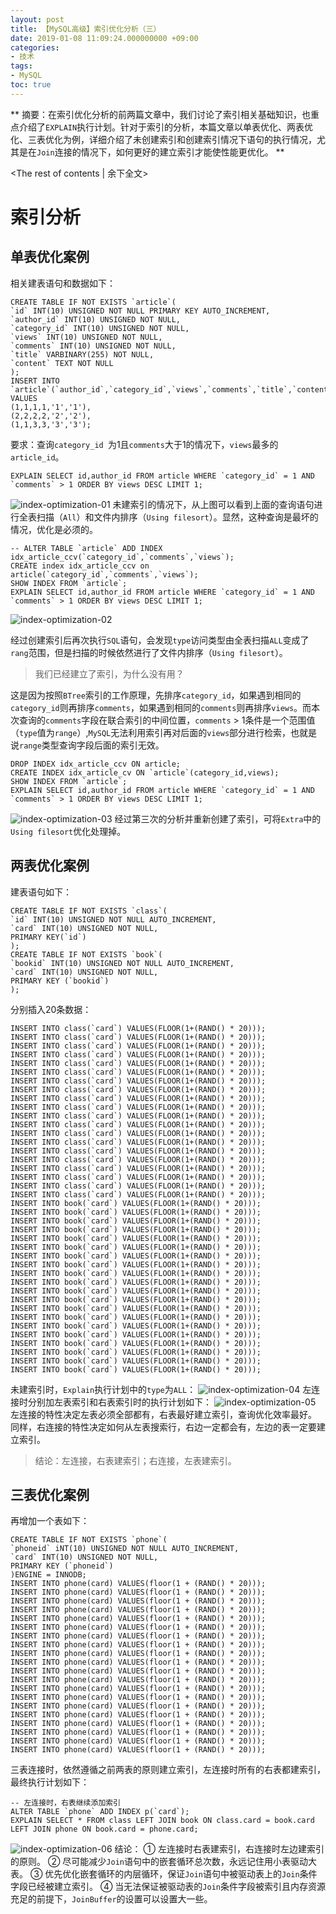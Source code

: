 ```yaml
---
layout: post
title: 【MySQL高级】索引优化分析（三）
date: 2019-01-08 11:09:24.000000000 +09:00
categories:
- 技术
tags:
- MySQL
toc: true
---
```


**
摘要：在索引优化分析的前两篇文章中，我们讨论了索引相关基础知识，也重点介绍了`EXPLAIN`执行计划。针对于索引的分析，本篇文章以单表优化、两表优化、三表优化为例，详细介绍了未创建索引和创建索引情况下语句的执行情况，尤其是在`Join`连接的情况下，如何更好的建立索引才能使性能更优化。
**
<!-- more -->
<The rest of contents | 余下全文>

# 索引分析

## 单表优化案例

相关建表语句和数据如下：

```
CREATE TABLE IF NOT EXISTS `article`(
`id` INT(10) UNSIGNED NOT NULL PRIMARY KEY AUTO_INCREMENT,
`author_id` INT(10) UNSIGNED NOT NULL,
`category_id` INT(10) UNSIGNED NOT NULL,
`views` INT(10) UNSIGNED NOT NULL,
`comments` INT(10) UNSIGNED NOT NULL,
`title` VARBINARY(255) NOT NULL,
`content` TEXT NOT NULL
);
INSERT INTO `article`(`author_id`,`category_id`,`views`,`comments`,`title`,`content`) VALUES 
(1,1,1,1,'1','1'),
(2,2,2,2,'2','2'),
(1,1,3,3,'3','3');
```
要求：查询`category_id `为1且`comments`大于1的情况下，`views`最多的`article_id`。

```
EXPLAIN SELECT id,author_id FROM article WHERE `category_id` = 1 AND `comments` > 1 ORDER BY views DESC LIMIT 1;
```
![index-optimization-01](https://github.com/LensXiong/hexo_source_code/blob/master/img/technology/2019/mysql-index-optimization-03/01.jpg?raw=true)
未建索引的情况下，从上图可以看到上面的查询语句进行全表扫描（`All`）和文件内排序（`Using filesort`）。显然，这种查询是最坏的情况，优化是必须的。

```
-- ALTER TABLE `article` ADD INDEX idx_article_ccv(`category_id`,`comments`,`views`);
CREATE index idx_article_ccv on article(`category_id`,`comments`,`views`);
SHOW INDEX FROM `article`;
EXPLAIN SELECT id,author_id FROM article WHERE `category_id` = 1 AND `comments` > 1 ORDER BY views DESC LIMIT 1;
```
![index-optimization-02](https://github.com/LensXiong/hexo_source_code/blob/master/img/technology/2019/mysql-index-optimization-03/02.jpg?raw=true)

经过创建索引后再次执行`SQL`语句，会发现`type`访问类型由全表扫描`ALL`变成了`rang`范围，但是扫描的时候依然进行了文件内排序（`Using filesort`）。
> 我们已经建立了索引，为什么没有用？

这是因为按照`BTree`索引的工作原理，先排序`category_id`，如果遇到相同的`category_id`则再排序`comments`，如果遇到相同的`comments`则再排序`views`。而本次查询的`comments`字段在联合索引的中间位置，`comments` > 1条件是一个范围值（`type`值为`range`）,`MySQL`无法利用索引再对后面的`views`部分进行检索，也就是说`range`类型查询字段后面的索引无效。
```
DROP INDEX idx_article_ccv ON article;
CREATE INDEX idx_article_cv ON `article`(category_id,views);
SHOW INDEX FROM `article`;
EXPLAIN SELECT id,author_id FROM article WHERE `category_id` = 1 AND `comments` > 1 ORDER BY views DESC LIMIT 1;
```
![index-optimization-03](https://github.com/LensXiong/hexo_source_code/blob/master/img/technology/2019/mysql-index-optimization-03/03.jpg?raw=true)
经过第三次的分析并重新创建了索引，可将`Extra`中的`Using filesort`优化处理掉。

## 两表优化案例

建表语句如下：

```
CREATE TABLE IF NOT EXISTS `class`(
`id` INT(10) UNSIGNED NOT NULL AUTO_INCREMENT,
`card` INT(10) UNSIGNED NOT NULL,
PRIMARY KEY(`id`)
);
CREATE TABLE IF NOT EXISTS `book`(
`bookid` INT(10) UNSIGNED NOT NULL AUTO_INCREMENT,
`card` INT(10) UNSIGNED NOT NULL,
PRIMARY KEY (`bookid`)
);
```

分别插入20条数据：

```
INSERT INTO class(`card`) VALUES(FLOOR(1+(RAND() * 20)));
INSERT INTO class(`card`) VALUES(FLOOR(1+(RAND() * 20)));
INSERT INTO class(`card`) VALUES(FLOOR(1+(RAND() * 20)));
INSERT INTO class(`card`) VALUES(FLOOR(1+(RAND() * 20)));
INSERT INTO class(`card`) VALUES(FLOOR(1+(RAND() * 20)));
INSERT INTO class(`card`) VALUES(FLOOR(1+(RAND() * 20)));
INSERT INTO class(`card`) VALUES(FLOOR(1+(RAND() * 20)));
INSERT INTO class(`card`) VALUES(FLOOR(1+(RAND() * 20)));
INSERT INTO class(`card`) VALUES(FLOOR(1+(RAND() * 20)));
INSERT INTO class(`card`) VALUES(FLOOR(1+(RAND() * 20)));
INSERT INTO class(`card`) VALUES(FLOOR(1+(RAND() * 20)));
INSERT INTO class(`card`) VALUES(FLOOR(1+(RAND() * 20)));
INSERT INTO class(`card`) VALUES(FLOOR(1+(RAND() * 20)));
INSERT INTO class(`card`) VALUES(FLOOR(1+(RAND() * 20)));
INSERT INTO class(`card`) VALUES(FLOOR(1+(RAND() * 20)));
INSERT INTO class(`card`) VALUES(FLOOR(1+(RAND() * 20)));
INSERT INTO class(`card`) VALUES(FLOOR(1+(RAND() * 20)));
INSERT INTO class(`card`) VALUES(FLOOR(1+(RAND() * 20)));
INSERT INTO class(`card`) VALUES(FLOOR(1+(RAND() * 20)));
INSERT INTO class(`card`) VALUES(FLOOR(1+(RAND() * 20)));
INSERT INTO book(`card`) VALUES(FLOOR(1+(RAND() * 20)));
INSERT INTO book(`card`) VALUES(FLOOR(1+(RAND() * 20)));
INSERT INTO book(`card`) VALUES(FLOOR(1+(RAND() * 20)));
INSERT INTO book(`card`) VALUES(FLOOR(1+(RAND() * 20)));
INSERT INTO book(`card`) VALUES(FLOOR(1+(RAND() * 20)));
INSERT INTO book(`card`) VALUES(FLOOR(1+(RAND() * 20)));
INSERT INTO book(`card`) VALUES(FLOOR(1+(RAND() * 20)));
INSERT INTO book(`card`) VALUES(FLOOR(1+(RAND() * 20)));
INSERT INTO book(`card`) VALUES(FLOOR(1+(RAND() * 20)));
INSERT INTO book(`card`) VALUES(FLOOR(1+(RAND() * 20)));
INSERT INTO book(`card`) VALUES(FLOOR(1+(RAND() * 20)));
INSERT INTO book(`card`) VALUES(FLOOR(1+(RAND() * 20)));
INSERT INTO book(`card`) VALUES(FLOOR(1+(RAND() * 20)));
INSERT INTO book(`card`) VALUES(FLOOR(1+(RAND() * 20)));
INSERT INTO book(`card`) VALUES(FLOOR(1+(RAND() * 20)));
INSERT INTO book(`card`) VALUES(FLOOR(1+(RAND() * 20)));
INSERT INTO book(`card`) VALUES(FLOOR(1+(RAND() * 20)));
INSERT INTO book(`card`) VALUES(FLOOR(1+(RAND() * 20)));
INSERT INTO book(`card`) VALUES(FLOOR(1+(RAND() * 20)));
INSERT INTO book(`card`) VALUES(FLOOR(1+(RAND() * 20)));
```
未建索引时，`Explain`执行计划中的`type`为`ALL`：
![index-optimization-04](https://github.com/LensXiong/hexo_source_code/blob/master/img/technology/2019/mysql-index-optimization-03/04.jpg?raw=true)
左连接时分别加左表索引和右表索引时的执行计划如下：
![index-optimization-05](https://github.com/LensXiong/hexo_source_code/blob/master/img/technology/2019/mysql-index-optimization-03/05.jpg?raw=true)
左连接的特性决定左表必须全部都有，右表最好建立索引，查询优化效率最好。
同样，右连接的特性决定如何从左表搜索行，右边一定都会有，左边的表一定要建立索引。
> 结论：左连接，右表建索引；右连接，左表建索引。

## 三表优化案例

再增加一个表如下：

```
CREATE TABLE IF NOT EXISTS `phone`(
`phoneid` iNT(10) UNSIGNED NOT NULL AUTO_INCREMENT,
`card` INT(10) UNSIGNED NOT NULL,
PRIMARY KEY (`phoneid`)
)ENGINE = INNODB;
INSERT INTO phone(card) VALUES(floor(1 + (RAND() * 20)));
INSERT INTO phone(card) VALUES(floor(1 + (RAND() * 20)));
INSERT INTO phone(card) VALUES(floor(1 + (RAND() * 20)));
INSERT INTO phone(card) VALUES(floor(1 + (RAND() * 20)));
INSERT INTO phone(card) VALUES(floor(1 + (RAND() * 20)));
INSERT INTO phone(card) VALUES(floor(1 + (RAND() * 20)));
INSERT INTO phone(card) VALUES(floor(1 + (RAND() * 20)));
INSERT INTO phone(card) VALUES(floor(1 + (RAND() * 20)));
INSERT INTO phone(card) VALUES(floor(1 + (RAND() * 20)));
INSERT INTO phone(card) VALUES(floor(1 + (RAND() * 20)));
INSERT INTO phone(card) VALUES(floor(1 + (RAND() * 20)));
INSERT INTO phone(card) VALUES(floor(1 + (RAND() * 20)));
INSERT INTO phone(card) VALUES(floor(1 + (RAND() * 20)));
INSERT INTO phone(card) VALUES(floor(1 + (RAND() * 20)));
INSERT INTO phone(card) VALUES(floor(1 + (RAND() * 20)));
INSERT INTO phone(card) VALUES(floor(1 + (RAND() * 20)));
INSERT INTO phone(card) VALUES(floor(1 + (RAND() * 20)));
INSERT INTO phone(card) VALUES(floor(1 + (RAND() * 20)));
INSERT INTO phone(card) VALUES(floor(1 + (RAND() * 20)));
INSERT INTO phone(card) VALUES(floor(1 + (RAND() * 20)));
```

三表连接时，依然遵循之前两表的原则建立索引，左连接时所有的右表都建索引，最终执行计划如下：

```
-- 左连接时，右表继续添加索引
ALTER TABLE `phone` ADD INDEX p(`card`);
EXPLAIN SELECT * FROM class LEFT JOIN book ON class.card = book.card LEFT JOIN phone ON book.card = phone.card;
```
![index-optimization-06](https://github.com/LensXiong/hexo_source_code/blob/master/img/technology/2019/mysql-index-optimization-03/06.jpg?raw=true)
结论：
① 左连接时右表建索引，右连接时左边建索引的原则。
② 尽可能减少`Join`语句中的嵌套循环总次数，永远记住用小表驱动大表。
③ 优先优化嵌套循环的内层循环，保证`Join`语句中被驱动表上的`Join`条件字段已经被建立索引。
④ 当无法保证被驱动表的`Join`条件字段被索引且内存资源充足的前提下，`JoinBuffer`的设置可以设置大一些。
